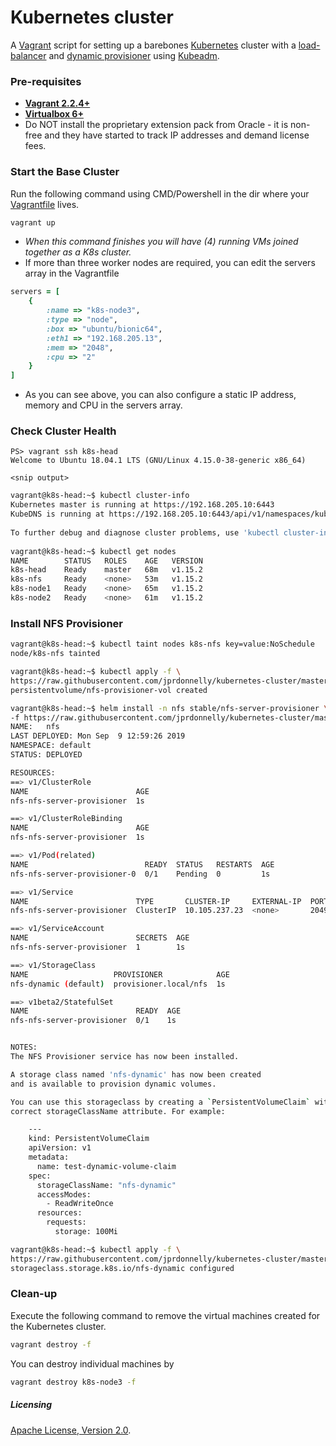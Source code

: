 # Kubernetes cluster
A [Vagrant](https://www.vagrantup.com/) script for setting up a barebones [Kubernetes](https://kubernetes.io/) cluster with a [load-balancer](https://metallb.universe.tf) and [dynamic provisioner](https://github.com/kubernetes-incubator/external-storage/tree/master/nfs) using [Kubeadm](https://kubernetes.io/docs/reference/setup-tools/kubeadm/kubeadm/).

### Pre-requisites

 * **[Vagrant 2.2.4+](https://www.vagrantup.com)**
 * **[Virtualbox 6+](https://www.virtualbox.org)**
 * Do NOT install the proprietary extension pack from Oracle - it is non-free and they have started to track IP addresses and demand license fees.

### Start the Base Cluster

Run the following command using CMD/Powershell in the dir where your [Vagrantfile](https://github.com/jprdonnelly/kubernetes-cluster/blob/master/Vagrantfile "Vagrantfile") lives.

```bash
vagrant up
```

* *When this command finishes you will have (4) running VMs joined together as a K8s cluster.*
* If more than three worker nodes are required, you can edit the servers array in the Vagrantfile

```ruby
servers = [
    {
        :name => "k8s-node3",
        :type => "node",
        :box => "ubuntu/bionic64",
        :eth1 => "192.168.205.13",
        :mem => "2048",
        :cpu => "2"
    }
]
 ```
 
* As you can see above, you can also configure a static IP address, memory and CPU in the servers array. 

### Check Cluster Health

```pwsh
PS> vagrant ssh k8s-head
Welcome to Ubuntu 18.04.1 LTS (GNU/Linux 4.15.0-38-generic x86_64)
 
<snip output>
```

```bash
vagrant@k8s-head:~$ kubectl cluster-info
Kubernetes master is running at https://192.168.205.10:6443
KubeDNS is running at https://192.168.205.10:6443/api/v1/namespaces/kube-system/services/kube-dns:dns/proxy
 
To further debug and diagnose cluster problems, use 'kubectl cluster-info dump'.
 
vagrant@k8s-head:~$ kubectl get nodes
NAME        STATUS   ROLES    AGE   VERSION
k8s-head    Ready    master   68m   v1.15.2
k8s-nfs     Ready    <none>   53m   v1.15.2
k8s-node1   Ready    <none>   65m   v1.15.2
k8s-node2   Ready    <none>   61m   v1.15.2
```
### Install NFS Provisioner

```bash
vagrant@k8s-head:~$ kubectl taint nodes k8s-nfs key=value:NoSchedule
node/k8s-nfs tainted
```

```bash
vagrant@k8s-head:~$ kubectl apply -f \
https://raw.githubusercontent.com/jprdonnelly/kubernetes-cluster/master/nfs-provisioner/nfs-helm-pvc.yaml
persistentvolume/nfs-provisioner-vol created
```

```bash
vagrant@k8s-head:~$ helm install -n nfs stable/nfs-server-provisioner \
-f https://raw.githubusercontent.com/jprdonnelly/kubernetes-cluster/master/nfs-provisioner/nfs-helm-values.yaml
NAME:   nfs
LAST DEPLOYED: Mon Sep  9 12:59:26 2019
NAMESPACE: default
STATUS: DEPLOYED

RESOURCES:
==> v1/ClusterRole
NAME                        AGE
nfs-nfs-server-provisioner  1s

==> v1/ClusterRoleBinding
NAME                        AGE
nfs-nfs-server-provisioner  1s

==> v1/Pod(related)
NAME                          READY  STATUS   RESTARTS  AGE
nfs-nfs-server-provisioner-0  0/1    Pending  0         1s

==> v1/Service
NAME                        TYPE       CLUSTER-IP     EXTERNAL-IP  PORT(S)                                 AGE
nfs-nfs-server-provisioner  ClusterIP  10.105.237.23  <none>       2049/TCP,20048/TCP,51413/TCP,51413/UDP  1s

==> v1/ServiceAccount
NAME                        SECRETS  AGE
nfs-nfs-server-provisioner  1        1s

==> v1/StorageClass
NAME                   PROVISIONER            AGE
nfs-dynamic (default)  provisioner.local/nfs  1s

==> v1beta2/StatefulSet
NAME                        READY  AGE
nfs-nfs-server-provisioner  0/1    1s


NOTES:
The NFS Provisioner service has now been installed.

A storage class named 'nfs-dynamic' has now been created
and is available to provision dynamic volumes.

You can use this storageclass by creating a `PersistentVolumeClaim` with the
correct storageClassName attribute. For example:

    ---
    kind: PersistentVolumeClaim
    apiVersion: v1
    metadata:
      name: test-dynamic-volume-claim
    spec:
      storageClassName: "nfs-dynamic"
      accessModes:
        - ReadWriteOnce
      resources:
        requests:
          storage: 100Mi
```

```bash
vagrant@k8s-head:~$ kubectl apply -f \
https://raw.githubusercontent.com/jprdonnelly/kubernetes-cluster/master/nfs-provisioner/nfs-class.yaml
storageclass.storage.k8s.io/nfs-dynamic configured
```

### Clean-up

Execute the following command to remove the virtual machines created for the Kubernetes cluster.

```bash
vagrant destroy -f
```

You can destroy individual machines by 

```bash
vagrant destroy k8s-node3 -f
```

##### Licensing

[Apache License, Version 2.0](http://opensource.org/licenses/Apache-2.0).
